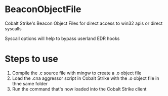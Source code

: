 # BeaconObjectFile

Cobalt Strike's Beacon Object Files for direct access to win32 apis or direct syscalls

Syscall options will help to bypass userland EDR hooks


# Steps to use

1. Compile the .c source file with mingw to create a .o object file
3. Load the .cna aggressor script in Cobalt Strike with the .o object file in thne same folder
4. Run the command that's now loaded into the Cobalt Strike client

